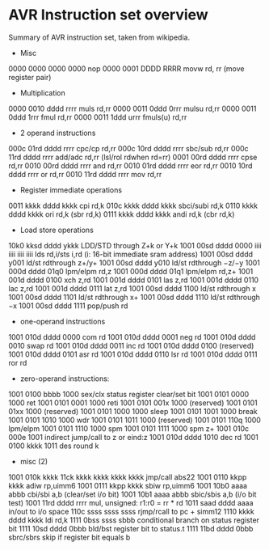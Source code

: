 # AVR Instruction set overview

Summary of AVR instruction set, taken from wikipedia.

* Misc

0000 0000 0000 0000 nop
0000 0001 DDDD RRRR movw rd, rr (move register pair)

* Multiplication

0000 0010 dddd rrrr muls rd,rr
0000 0011 0ddd 0rrr mulsu rd,rr
0000 0011 0ddd 1rrr fmul rd,rr
0000 0011 1ddd urrr fmuls(u) rd,rr

* 2 operand instructions

000c 01rd dddd rrrr cpc/cp rd,rr
000c 10rd dddd rrrr sbc/sub rd,rr
000c 11rd dddd rrrr add/adc rd,rr (lsl/rol rdwhen rd=rr)
0001 00rd dddd rrrr cpse rd,rr
0010 00rd dddd rrrr and rd,rr
0010 01rd dddd rrrr eor rd,rr
0010 10rd dddd rrrr or rd,rr
0010 11rd dddd rrrr mov rd,rr

* Register immediate operations

0011 kkkk dddd kkkk cpi rd,k
010c kkkk dddd kkkk sbci/subi rd,k
0110 kkkk dddd kkkk ori rd,k (sbr rd,k)
0111 kkkk dddd kkkk andi rd,k (cbr rd,k)

* Load store operations

10k0 kksd dddd ykkk LDD/STD through Z+k or Y+k
1001 00sd dddd 0000 iiii iiii iiii iiii lds rd,i/sts i,rd (i: 16-bit immediate sram address)
1001 00sd dddd y001 ld/st rdthrough z+/y+
1001 00sd dddd y010 ld/st rdthrough −z/−y
1001 000d dddd 01q0 lpm/elpm rd,z
1001 000d dddd 01q1 lpm/elpm rd,z+
1001 001d dddd 0100 xch z,rd
1001 001d dddd 0101 las z,rd
1001 001d dddd 0110 lac z,rd
1001 001d dddd 0111 lat z,rd
1001 00sd dddd 1100 ld/st rdthrough x
1001 00sd dddd 1101 ld/st rdthrough x+
1001 00sd dddd 1110 ld/st rdthrough −x
1001 00sd dddd 1111 pop/push rd

* one-operand instructions

1001 010d dddd 0000 com rd
1001 010d dddd 0001 neg rd
1001 010d dddd 0010 swap rd
1001 010d dddd 0011 inc rd
1001 010d dddd 0100 (reserved)
1001 010d dddd 0101 asr rd
1001 010d dddd 0110 lsr rd
1001 010d dddd 0111 ror rd

* zero-operand instructions:

1001 0100 bbbb 1000 sex/clx status register clear/set bit
1001 0101 0000 1000 ret
1001 0101 0001 1000 reti
1001 0101 001x 1000 (reserved)
1001 0101 01xx 1000 (reserved)
1001 0101 1000 1000 sleep
1001 0101 1001 1000 break
1001 0101 1010 1000 wdr
1001 0101 1011 1000 (reserved)
1001 0101 110q 1000 lpm/elpm
1001 0101 1110 1000 spm
1001 0101 1111 1000 spm z+
1001 010c 000e 1001 indirect jump/call to z or eind:z
1001 010d dddd 1010 dec rd
1001 0100 kkkk 1011 des round k

* misc (2)

1001 010k kkkk 11ck kkkk kkkk kkkk kkkk jmp/call abs22
1001 0110 kkpp kkkk adiw rp,uimm6
1001 0111 kkpp kkkk sbiw rp,uimm6
1001 10b0 aaaa abbb cbi/sbi a,b (clear/set i/o bit)
1001 10b1 aaaa abbb sbic/sbis a,b (i/o bit test)
1001 11rd dddd rrrr mul, unsigned: r1:r0 = rr * rd
1011 saad dddd aaaa in/out to i/o space
110c ssss ssss ssss rjmp/rcall to pc + simm12
1110 kkkk dddd kkkk ldi rd,k
1111 0bss ssss sbbb conditional branch on status register bit
1111 10sd dddd 0bbb bld/bst register bit to status.t
1111 11bd dddd 0bbb sbrc/sbrs skip if register bit equals b 